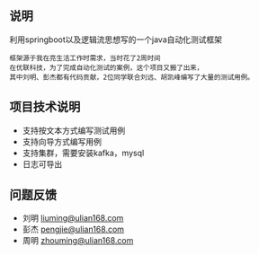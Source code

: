 ## 说明
利用springboot以及逻辑流思想写的一个java自动化测试框架
```
框架源于我在亮生活工作时需求，当时花了2周时间
在优联科技，为了完成自动化测试的案例，这个项目又搬了出来，
其中刘明、彭杰都有代码贡献，2位同学联合刘远、胡凯峰编写了大量的测试用例。
```

## 项目技术说明
- 支持按文本方式编写测试用例
- 支持向导方式编写用例
- 支持集群，需要安装kafka，mysql
- 日志可导出

## 问题反馈
- 刘明 liuming@ulian168.com
- 彭杰 pengjie@ulian168.com
- 周明 zhouming@ulian168.com
